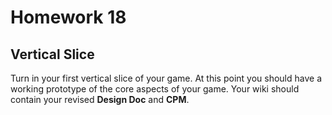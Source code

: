 Homework 18
=========================
Vertical Slice
-------------------------

Turn in your first vertical slice of your game.  At this point you should have a working prototype of the core aspects of your game.  Your wiki should contain your revised **Design Doc** and **CPM**.

